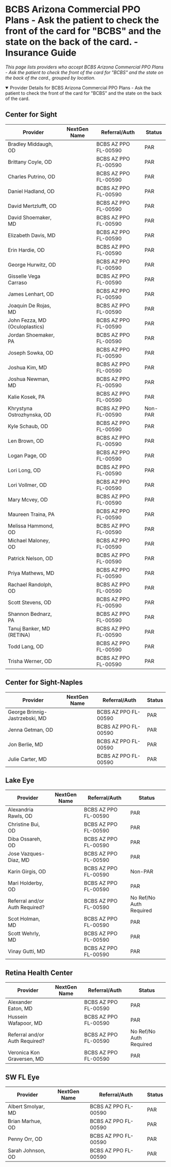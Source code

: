 # BCBS Arizona Commercial PPO Plans - Ask the patient to check the front of the card for "BCBS" and the state on the back of the card. - Insurance Guide

*This page lists providers who accept BCBS Arizona Commercial PPO Plans - Ask the patient to check the front of the card for "BCBS" and the state on the back of the card., grouped by location.*

<details open><summary>Provider Details for BCBS Arizona Commercial PPO Plans - Ask the patient to check the front of the card for "BCBS" and the state on the back of the card.</summary>

## Center for Sight

| Provider | NextGen Name | Referral/Auth | Status |
|----------|-------------|--------------|--------|
| Bradley Middaugh, OD |  | BCBS AZ PPO FL-00590 | PAR |
| Brittany Coyle, OD |  | BCBS AZ PPO FL-00590 | PAR |
| Charles Putrino, OD |  | BCBS AZ PPO FL-00590 | PAR |
| Daniel Hadland, OD |  | BCBS AZ PPO FL-00590 | PAR |
| David Mertzlufft, OD |  | BCBS AZ PPO FL-00590 | PAR |
| David Shoemaker, MD |  | BCBS AZ PPO FL-00590 | PAR |
| Elizabeth Davis, MD |  | BCBS AZ PPO FL-00590 | PAR |
| Erin Hardie, OD |  | BCBS AZ PPO FL-00590 | PAR |
| George Hurwitz, OD |  | BCBS AZ PPO FL-00590 | PAR |
| Gisselle Vega Carraso |  | BCBS AZ PPO FL-00590 | PAR |
| James Lenhart, OD |  | BCBS AZ PPO FL-00590 | PAR |
| Joaquin De Rojas, MD |  | BCBS AZ PPO FL-00590 | PAR |
| John Fezza, MD (Oculoplastics) |  | BCBS AZ PPO FL-00590 | PAR |
| Jordan Shoemaker, PA |  | BCBS AZ PPO FL-00590 | PAR |
| Joseph Sowka, OD |  | BCBS AZ PPO FL-00590 | PAR |
| Joshua Kim, MD |  | BCBS AZ PPO FL-00590 | PAR |
| Joshua Newman, MD |  | BCBS AZ PPO FL-00590 | PAR |
| Kalie Kosek, PA |  | BCBS AZ PPO FL-00590 | PAR |
| Khrystyna Ostrozhynska, OD |  | BCBS AZ PPO FL-00590 | Non-PAR |
| Kyle Schaub, OD |  | BCBS AZ PPO FL-00590 | PAR |
| Len Brown, OD |  | BCBS AZ PPO FL-00590 | PAR |
| Logan Page, OD |  | BCBS AZ PPO FL-00590 | PAR |
| Lori Long, OD |  | BCBS AZ PPO FL-00590 | PAR |
| Lori Vollmer, OD |  | BCBS AZ PPO FL-00590 | PAR |
| Mary Mcvey, OD |  | BCBS AZ PPO FL-00590 | PAR |
| Maureen Traina, PA |  | BCBS AZ PPO FL-00590 | PAR |
| Melissa Hammond, OD |  | BCBS AZ PPO FL-00590 | PAR |
| Michael Maloney, OD |  | BCBS AZ PPO FL-00590 | PAR |
| Patrick Nelson, OD |  | BCBS AZ PPO FL-00590 | PAR |
| Priya Mathews, MD |  | BCBS AZ PPO FL-00590 | PAR |
| Rachael Randolph, OD |  | BCBS AZ PPO FL-00590 | PAR |
| Scott Stevens, OD |  | BCBS AZ PPO FL-00590 | PAR |
| Shannon Bednarz, PA |  | BCBS AZ PPO FL-00590 | PAR |
| Tanuj Banker, MD (RETINA) |  | BCBS AZ PPO FL-00590 | PAR |
| Todd Lang, OD |  | BCBS AZ PPO FL-00590 | PAR |
| Trisha Werner, OD |  | BCBS AZ PPO FL-00590 | PAR |

## Center for Sight-Naples

| Provider | NextGen Name | Referral/Auth | Status |
|----------|-------------|--------------|--------|
| George Brinnig-Jastrzebski, MD |  | BCBS AZ PPO FL-00590 | PAR |
| Jenna Getman, OD |  | BCBS AZ PPO FL-00590 | PAR |
| Jon Berlie, MD |  | BCBS AZ PPO FL-00590 | PAR |
| Julie Carter, MD |  | BCBS AZ PPO FL-00590 | PAR |

## Lake Eye 

| Provider | NextGen Name | Referral/Auth | Status |
|----------|-------------|--------------|--------|
| Alexandria Rawls, OD |  | BCBS AZ PPO FL-00590 | PAR |
| Christine Bui, OD |  | BCBS AZ PPO FL-00590 | PAR |
| Diba Ossareh, OD |  | BCBS AZ PPO FL-00590 | PAR |
| Jose Vazques-Diaz, MD |  | BCBS AZ PPO FL-00590 | PAR |
| Karin Girgis, OD |  | BCBS AZ PPO FL-00590 | Non-PAR |
| Mari Holderby, OD |  | BCBS AZ PPO FL-00590 | PAR |
| Referral and/or Auth Required? |  | BCBS AZ PPO FL-00590 | No Ref/No Auth Required |
| Scot Holman, MD |  | BCBS AZ PPO FL-00590 | PAR |
| Scott Wehrly, MD |  | BCBS AZ PPO FL-00590 | PAR |
| Vinay Gutti, MD |  | BCBS AZ PPO FL-00590 | PAR |

## Retina Health Center

| Provider | NextGen Name | Referral/Auth | Status |
|----------|-------------|--------------|--------|
| Alexander Eaton, MD |  | BCBS AZ PPO FL-00590 | PAR |
| Hussein Wafapoor, MD |  | BCBS AZ PPO FL-00590 | PAR |
| Referral and/or Auth Required? |  | BCBS AZ PPO FL-00590 | No Ref/No Auth Required |
| Veronica Kon Graversen, MD |  | BCBS AZ PPO FL-00590 | PAR |

## SW FL Eye

| Provider | NextGen Name | Referral/Auth | Status |
|----------|-------------|--------------|--------|
| Albert Smolyar, MD |  | BCBS AZ PPO FL-00590 | PAR |
| Brian Marhue, OD |  | BCBS AZ PPO FL-00590 | PAR |
| Penny Orr, OD |  | BCBS AZ PPO FL-00590 | PAR |
| Sarah Johnson, OD |  | BCBS AZ PPO FL-00590 | PAR |

</details>

